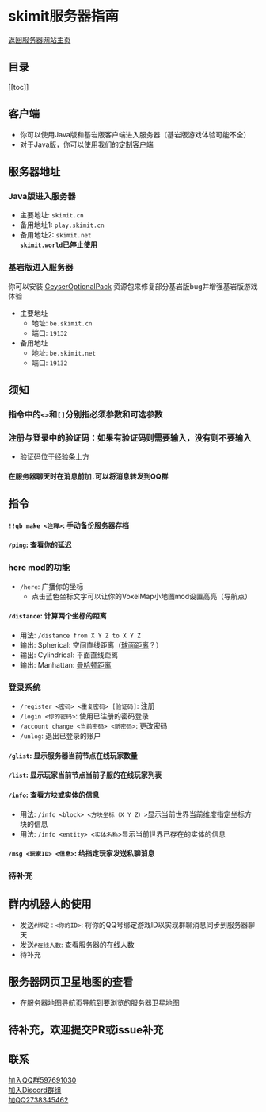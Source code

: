 # skimit服务器指南
[返回服务器网站主页](../)  
## 目录
[[toc]]
## 客户端
- 你可以使用Java版和基岩版客户端进入服务器（基岩版游戏体验可能不全）
- 对于Java版，你可以使用我们的[定制客户端](https://github.com/skimitmc/skimit-client)
## 服务器地址
### Java版进入服务器
- 主要地址: `skimit.cn`  
- 备用地址1: `play.skimit.cn`  
- 备用地址2: `skimit.net`  
  **`skimit.world`已停止使用**  
### 基岩版进入服务器
你可以安装 [GeyserOptionalPack](https://ci.opencollab.dev/job/GeyserMC/job/GeyserOptionalPack/job/master/lastSuccessfulBuild/artifact/GeyserOptionalPack.mcpack) 资源包来修复部分基岩版bug并增强基岩版游戏体验
- 主要地址
  - 地址: `be.skimit.cn`  
  - 端口: `19132`  
- 备用地址
  - 地址: `be.skimit.net`  
  - 端口: `19132`  

## 须知
### 指令中的`<>`和`[]`分别指必须参数和可选参数
### 注册与登录中的验证码：如果有验证码则需要输入，没有则不要输入
- 验证码位于经验条上方
#### 在服务器聊天时在消息前加`.`可以将消息转发到QQ群

## 指令
#### `!!qb make <注释>`: 手动备份服务器存档
#### `/ping`: 查看你的延迟
### here mod的功能
- `/here`: 广播你的坐标  
  - 点击蓝色坐标文字可以让你的VoxelMap小地图mod设置高亮（导航点）  
#### `/distance`: 计算两个坐标的距离
  - 用法: `/distance from X Y Z to X Y Z`  
  - 输出: Spherical: 空间直线距离（[球面距离](https://baike.baidu.com/item/%E7%90%83%E9%9D%A2%E8%B7%9D%E7%A6%BB)？）  
  - 输出: Cylindrical: 平面直线距离  
  - 输出: Manhattan: [曼哈顿距离](https://baike.baidu.com/item/%E6%9B%BC%E5%93%88%E9%A1%BF%E8%B7%9D%E7%A6%BB)  
### 登录系统
  - `/register <密码> <重复密码> [验证码]`: 注册  
  - `/login <你的密码>`: 使用已注册的密码登录  
  - `/account change <当前密码> <新密码>`: 更改密码  
  - `/unlog`: 退出已登录的账户  
#### `/glist`: 显示服务器当前节点在线玩家数量
#### `/list`: 显示玩家当前节点当前子服的在线玩家列表
#### `/info`: 查看方块或实体的信息
  - 用法: `/info <block> <方块坐标（X Y Z）>`显示当前世界当前维度指定坐标方块的信息  
  - 用法: `/info <entity> <实体名称>`显示当前世界已存在的实体的信息  
#### `/msg <玩家ID> <信息>`: 给指定玩家发送**私聊**消息
### 待补充 

## 群内机器人的使用
- 发送`#绑定：<你的ID>`: 将你的QQ号绑定游戏ID以实现群聊消息同步到服务器聊天  
- 发送`#在线人数`: 查看服务器的在线人数  
- 待补充  

## 服务器网页卫星地图的查看
- 在[服务器地图导航页](../map/)导航到要浏览的服务器卫星地图  

## 待补充，欢迎提交PR或issue补充

## 联系
[加入QQ群597691030](https://jq.qq.com/?_wv=1027&k=5GAlEKg)  
[加入Discord群组](https://discord.gg/Xf3Q3K4CYw)  
[加QQ2738345462](http://wpa.qq.com/msgrd?uin=2738345462)
